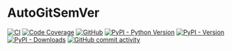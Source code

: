 # AutoGitSemVer

[![CI](https://github.com/davidbrownell/AutoGitSemVer/actions/workflows/standard.yaml/badge.svg?event=push)](https://github.com/davidbrownell/AutoGitSemVer/actions/workflows/standard.yaml)
[![Code Coverage](https://img.shields.io/endpoint?url=https://gist.githubusercontent.com/davidbrownell/f15146b1b8fdc0a5d45ac0eb786a84f7/raw/AutoGitSemVer_coverage.json)](https://github.com/davidbrownell/AutoGitSemVer/actions)
[![GitHub](https://img.shields.io/github/license/davidbrownell/AutoGitSemVer?color=dark-green)](https://github.com/davidbrownell/AutoGitSemVer/blob/master/LICENSE_1_0.txt)
[![PyPI - Python Version](https://img.shields.io/pypi/pyversions/AutoGitSemVer?color=dark-green)](https://pypi.org/project/autogitsemver/)
[![PyPI - Version](https://img.shields.io/pypi/v/AutoGitSemVer?color=dark-green)](https://pypi.org/project/autogitsemver/)
[![PyPI - Downloads](https://img.shields.io/pypi/dm/AutoGitSemVer)](https://pypi.org/project/autogitsemver/)
[![GitHub commit activity](https://img.shields.io/github/commit-activity/y/davidbrownell/AutoGitSemVer?color=dark-green)](https://github.com/davidbrownell/AutoGitSemVer/commits/main/)
